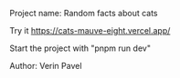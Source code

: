 Project name: Random facts about cats

Try it https://cats-mauve-eight.vercel.app/

Start the project with "pnpm run dev"

Author: Verin Pavel
